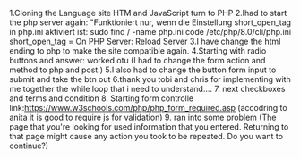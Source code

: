 1.Cloning the Language site HTM and JavaScript turn to PHP
2.Ihad to start the php server again: 
"Funktioniert nur, wenn die Einstellung short_open_tag in php.ini aktiviert ist:
sudo find / -name php.ini 
code /etc/php/8.0/cli/php.ini 
short_open_tag = On 
PHP Server: Reload Server
3.I have change the html ending to php to make the site compatible again.
4.Starting with radio buttons and answer: worked otu (I had to change the form action and method to php and post.)
5.I also had to change the button form input to submit and take the btn out
6.thank you tobi and chris for implementing with me together the while loop that i need to understand....
7. next checkboxes and terms and condition
8. Starting form controlle link:https://www.w3schools.com/php/php_form_required.asp
(accodring to anita it is good to require js for validation)
9. ran into some problem (The page that you're looking for used information that you entered. Returning to that page might cause any action you took to be repeated. Do you want to continue?)